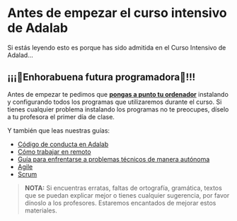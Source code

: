 # Antes de empezar el curso intensivo de Adalab

Si estás leyendo esto es porque has sido admitida en el Curso Intensivo de Adalad...

## ¡¡¡🎉Enhorabuena futura programadora🥳!!!

Antes de empezar te pedimos que [**pongas a punto tu ordenador**](../instalacion/instalacion_de_ordenadores.md) instalando y configurando todos los programas que utilizaremos durante el curso. Si tienes cualquier problema instalando los programas no te preocupes, díselo a tu profesora el primer día de clase.

Y también que leas nuestras guías:

- [Código de conducta en Adalab](codigo_de_conducta.md)
- [Cómo trabajar en remoto](como_trabajar_en_remoto.md)
- [Guía para enfrentarse a problemas técnicos de manera autónoma](busqueda_de_soluciones.md)
- [Agile](agile.md)
- [Scrum](scrum.md)

> **NOTA:** Si encuentras erratas, faltas de ortografía, gramática, textos que se puedan explicar mejor o tienes cualquier sugerencia, por favor dínoslo a los profesores. Estaremos encantados de mejorar estos materiales.